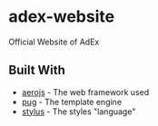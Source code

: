 # adex-website
Official Website of AdEx

## Built With

* [aerojs](https://github.com/aerojs/aero) - The web framework used
* [pug](https://github.com/pugjs/pug) - The template engine
* [stylus](https://github.com/stylus/stylus) - The styles "language"
